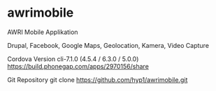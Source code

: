 # awrimobile

AWRI Mobile Applikation

Drupal, Facebook, Google Maps, Geolocation, Kamera, Video Capture

Cordova Version
cli-7.1.0 (4.5.4 / 6.3.0 / 5.0.0)
https://build.phonegap.com/apps/2970156/share

Git Repository
git clone https://github.com/hyp1/awrimobile.git

